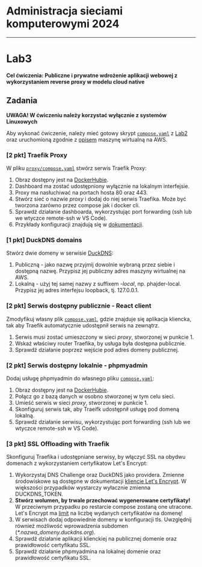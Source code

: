 # Administracja sieciami komputerowymi 2024

---

# Lab3

**Cel ćwiczenia: Publiczne i prywatne wdrożenie aplikacji webowej z wykorzystaniem reverse proxy w modelu cloud native**

## Zadania

**UWAGA! W ćwiczeniu należy korzystać wyłącznie z systemów Linuxowych**

Aby wykonać ćwiczenie, należy mieć gotowy skrypt [`compose.yaml`](/compose.yaml) z [Lab2](/tasks/Lab2.md) oraz uruchomioną zgodnie z [opisem](/infra/README.md) maszynę wirtualną na AWS.

### [2 pkt] Traefik Proxy

W pliku [`proxy/compose.yaml`](/proxy/compose.yaml) stwórz serwis Traefik Proxy:

1. Obraz dostępny jest na [DockerHubie](https://hub.docker.com/_/traefik).
2. Dashboard ma zostać udostępniony wyłącznie na lokalnym interfejsie.
3. Proxy ma nasłuchiwać na portach hosta 80 oraz 443.
4. Stwórz sieć o nazwie _proxy_ i dodaj do niej serwis Traefika. Może być tworzona zarówno przez compose jak i docker cli.
5. Sprawdź działanie dashboarda, wykorzystując port forwarding (ssh lub we wtyczce remote-ssh w VS Code).
6. Przykłady konfiguracji znajdują się w [dokumentacji](https://doc.traefik.io/traefik/).

### [1 pkt] DuckDNS domains

Stwórz dwie domeny w serwisie [DuckDNS](https://www.duckdns.org):

1. Publiczną - jako nazwę przyjmij dowolnie wybraną przez siebie i dostępną nazwę. Przypisz jej publiczny adres maszyny wirtualnej na AWS.
2. Lokalną - użyj tej samej nazwy z suffixem _-local_, np. phajder-local. Przypisz jej adres interfejsu loopback, tj. 127.0.0.1.

### [2 pkt] Serwis dostępny publicznie - React client

Zmodyfikuj własny plik [`compose.yaml`](/compose.yaml), gdzie znajduje się aplikacja kliencka, tak aby Traefik automatycznie udostępnił serwis na zewnątrz.

1. Serwis musi zostać umieszczony w sieci _proxy_, stworzonej w punkcie 1.
2. Wskaż właściwy router Traefika, by usługa była dostępna publicznie.
3. Sprawdź działanie poprzez wejście pod adres domeny publicznej.

### [2 pkt] Serwis dostępny lokalnie - phpmyadmin

Dodaj usługę phpmyadmin do własnego pliku [`compose.yaml`](/compose.yaml):

1. Obraz dostępny jest na [DockerHubie](https://hub.docker.com/_/phpmyadmin).
2. Połącz go z bazą danych w osobno stworzonej w tym celu sieci.
3. Umieść serwis w sieci _proxy_, stworzonej w punkcie 1.
4. Skonfiguruj serwis tak, aby Traeifk udostępnił usługę pod domeną lokalną.
5. Sprawdź działanie serwisu, wykorzystując port forwarding (ssh lub we wtyczce remote-ssh w VS Code).

### [3 pkt] SSL Offloading with Traefik

Skonfiguruj Traefika i udostępniane serwisy, by włączyć SSL na obydwu domenach z wykorzystaniem certyfikatow Let's Encrypt:

1. Wykorzystaj DNS Challenge oraz DuckDNS jako providera. Zmienne środowiskowe są dostępne w dokumentacji [kliencie Let's Encrypt](https://go-acme.github.io/lego/dns/duckdns/). W większości przypadków wystarczy wyłacznie zmienna DUCKDNS_TOKEN.
2. **Stwórz wolumen, by trwale przechować wygenerowane certyfikaty!** W przeciwnym przypadku po restarcie compose zostaną one utracone. Let's Encrypt ma [limit](https://letsencrypt.org/docs/rate-limits/) na liczbę wydanych certyfikatów na domenę!
3. W serwisach dodaj odpowiednie domeny w konfiguracji tls. Uwzględnij również możliwość wprowadzenia subdomen (_\*.nazwa_domeny.duckdns.org_).
4. Sprawdź działanie aplikacji klienckiej na publicznej domenie oraz prawidłowość certyfikatu SSL.
5. Sprawdź działanie phpmyadmina na lokalnej domenie oraz prawidłowość certyfikatu SSL.
